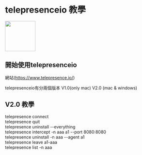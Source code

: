 # telepresenceio 教學

<img src="https://www.telepresence.io/static/bird-on-bricks-f365dafcfeab2332373095a89f510f76.svg" width="100">


## 開始使用telepresenceio

網站(https://www.telepresence.io/)

telepresenceio有分兩個版本 V1.0(only mac) V2.0 (mac & windows)

## V2.0 教學

telepresence connect <br>
telepresence quit <br>
telepresence uninstall --everything <br>
telepresence intercept -n aaa a1 --port 8080:8080 <br>
telepresence uninstall -n aaa --agent a1 <br>
telepresence leave a1-aaa <br>
telepresence list -n aaa <br>
